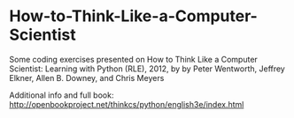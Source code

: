 # How-to-Think-Like-a-Computer-Scientist
Some coding exercises presented on How to Think Like a Computer Scientist: Learning with Python (RLE), 2012, by by Peter Wentworth, Jeffrey Elkner, Allen B. Downey, and Chris Meyers

Additional info and full book: http://openbookproject.net/thinkcs/python/english3e/index.html
